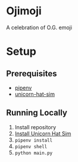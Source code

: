 # Ojimoji
A celebration of O.G. emoji

# Setup

## Prerequisites

- [pipenv](https://github.com/pypa/pipenv)
- [unicorn-hat-sim](https://github.com/jayniz/unicorn-hat-sim)

## Running Locally

1. Install repository
2. [Install Unicorn Hat Sim](https://github.com/jayniz/unicorn-hat-sim#usage)
2. `pipenv install`
3. `pipenv shell`
4. `python main.py`
